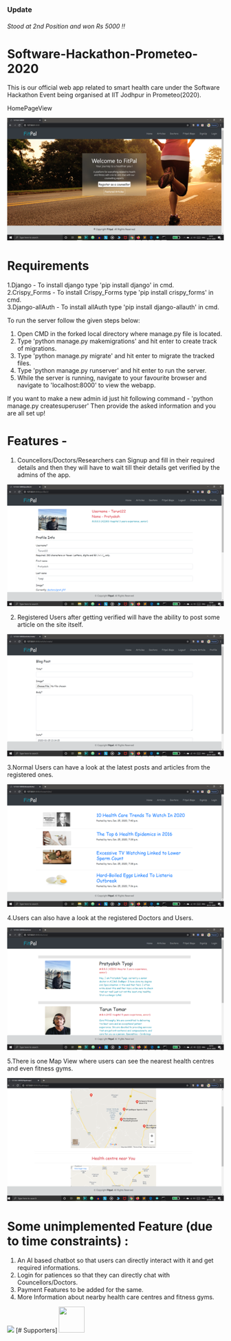 ### Update
###### Stood at 2nd Position and won Rs 5000 !!


# Software-Hackathon-Prometeo-2020
This is our official web app related to smart health care under the Software Hackathon Event being organised at IIT Jodhpur in Prometeo(2020).

HomePageView

![Home](https://github.com/TarunTomar122/Software-Hackathon-Prometeo-2020/blob/master/ui/dashboard.PNG)

# Requirements                                                   
1.Django - To install django type 'pip install django' in cmd.                             
2.Crispy_Forms - To install Crispy_Forms type 'pip install crispy_forms' in cmd.                       
3.Django-allAuth - To install allAuth type 'pip install django-allauth' in cmd.                                        

To run the server follow the given steps below:                                 
1. Open CMD in the forked local directory where manage.py file is located.                             
2. Type 'python manage.py makemigrations' and hit enter to create track of migrations.                        
3. Type 'python manage.py migrate' and hit enter to migrate the tracked files.                    
4. Type 'python manage.py runserver' and hit enter to run the server.                        
5. While the server is running, navigate to your favourite browser and navigate to 'localhost:8000' to view the webapp.                          

If you want to make a new admin id just hit following command - 
'python manage.py createsuperuser'
Then provide the asked information and you are all set up!

# Features - 
1. Councellors/Doctors/Researchers can Signup and fill in their required details and then they will have to wait till their details get verified by the admins of the app.

![profile](https://github.com/TarunTomar122/Software-Hackathon-Prometeo-2020/blob/master/ui/profile.PNG)

2. Registered Users after getting verified will have the ability to post some article on the site itself.

![post](https://github.com/TarunTomar122/Software-Hackathon-Prometeo-2020/blob/master/ui/createarticle.PNG)

3.Normal Users can have a look at the latest posts and articles from the registered ones.

![looking at posts](https://github.com/TarunTomar122/Software-Hackathon-Prometeo-2020/blob/master/ui/showarticles.PNG)

4.Users can also have a look at the registered Doctors and Users.

![doctors](https://github.com/TarunTomar122/Software-Hackathon-Prometeo-2020/blob/master/ui/doctors.PNG)

5.There is one Map View where users can see the nearest health centres and even fitness gyms.

![maps](https://github.com/TarunTomar122/Software-Hackathon-Prometeo-2020/blob/master/ui/maps.PNG)

# Some unimplemented Feature (due to time constraints) :
1. An AI based chatbot so that users can directly interact with it and get required informations.
2. Login for patiences so that they can directly chat with Councellors/Doctors.
3. Payment Features to be added for the same.
4. More Information about nearby health care centres and fitness gyms.




[![](https://img.shields.io/badge/Donate-Jupyter?style=for-the-badge)](https://razorpay.webug.space/TarunTomar122/Software-Hackathon-Prometeo-2020)
[# Supporters]
  <img src="https://avatars2.githubusercontent.com/u/54112921?v=4" width="60" height="60"/>